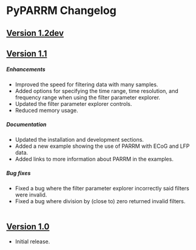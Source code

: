 # PyPARRM Changelog

## [Version 1.2dev](https://pyparrm.readthedocs.io/en/main/index.html)

## [Version 1.1](https://pyparrm.readthedocs.io/en/1.1.1/index.html)

##### Enhancements
- Improved the speed for filtering data with many samples.
- Added options for specifying the time range, time resolution, and frequency range when using the filter parameter explorer.
- Updated the filter parameter explorer controls.
- Reduced memory usage.

##### Documentation
- Updated the installation and development sections.
- Added a new example showing the use of PARRM with ECoG and LFP data.
- Added links to more information about PARRM in the examples.

##### Bug fixes
- Fixed a bug where the filter parameter explorer incorrectly said filters were invalid.
- Fixed a bug where division by (close to) zero returned invalid filters.
<br/><br/>

## [Version 1.0](https://pyparrm.readthedocs.io/en/1.0.0/index.html)

- Initial release.
